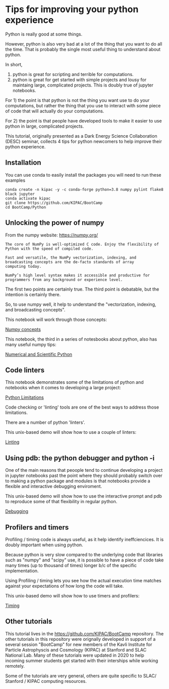 # Tips for improving your python experience

Python is really good at some things.

However, python is also very bad at a lot of the thing that you want to do all the time.  That is probably the single
most useful thing to understand about python.

In short,
  1. python is great for scripting and terrible for computations.
  2. python is great for get started with simple projects and lousy
     for maintaing large, complicated projects.  This is doubly true
     of jupyter notebooks.

For 1) the point is that python is not the thing you want use to do your computations, but
rather the thing that you use to interact with some piece of code that
will actually do your computations.

For 2) the point is that people have developed tools to make it easier
to use python in large, complicated projects.

This tutorial, originally presented as a Dark Energy Science
Collaboration (DESC) seminar, collects 4 tips for python newcomers to help improve their python experience.


## Installation 

You can use conda to easily install the packages you will need to run these examples

    conda create -n kipac -y -c conda-forge python=3.8 numpy pylint flake8 black jupyter
    conda activate kipac
    git clone https://github.com/KIPAC/BootCamp
    cd BootCamp/Python


## Unlocking the power of numpy

From the numpy website: https://numpy.org/

    The core of NumPy is well-optimized C code. Enjoy the flexibility of Python with the speed of compiled code.

    Fast and versatile, the NumPy vectorization, indexing, and
    broadcasting concepts are the de-facto standards of array
    computing today.

	NumPy’s high level syntax makes it accessible and productive for programmers from any background or experience level.

The first two points are certainly true.  The third point is
debatable, but the intention is certainly there.

So, to use numpy well, it help to understand the "vectorization,
indexing, and broadcasting concepts".

This notebook will work through those concepts:

[Numpy concepts](./Numpy.ipynb)

This notebook, the third in a series of notesbooks about python, also
has many useful numpy tips:

[Numerical and Scientific Python](Python/Python%20(3).ipynb)


## Code linters

This notebook demonstrates some of the limitations of python and
notebooks when it comes to developing a large project:

[Python Limitations](./StuffNotToDoInNotebooks.ipynb)

Code checking or 'linting' tools are one of the best ways to address
those limitations.

There are a number of python 'linters'.

This unix-based demo will show how to use a couple of linters:

[Linting](./Linting.md)


## Using pdb: the python debugger and python -i

One of the main reasons that peoople tend to continue developing a project
in jupyter notebooks past the point where they should probably
switch over to making a python package and modules is that notebooks
provide a flexible and interactive debugging enviroment.

This unix-based demo will show how to use the interactive prompt and pdb to 
reproduce some of that flexibility in regular python.

[Debugging](./Debugging.md)


## Profilers and timers

Profiling / timing code is always useful, as it help identify
ineffciencices.  It is doubly important when using python.

Because python is very slow compared to the underlying code
that libraries such as "numpy" and "scipy" use, it is possible to have
a piece of code take many times (up to thousand of times) longer b/c of the specific
implementation.

Using Profiling / timing lets you see how the actual execution
time matches against your expectations of how long the code will take.

This unix-based demo will show how to use timers and profilers:

[Timing](./Timing.md)



## Other tutorials

This tutorial lives in the https://github.com/KIPAC/BootCamp
repository.  The other tutorials in this repository were
orignally developed in support of a several session "BootCamp" for
new members of the Kavli Institute for Particle Astrophyscis and
Cosmology (KIPAC) at Stanford and SLAC National Lab.   Many of these
tutorials were updated in 2020 to help incoming summer students get
started with their interships while working remotely.

Some of the tutorials are very general, others are quite specific to
SLAC/ Stanford / KIPAC computing resources.



